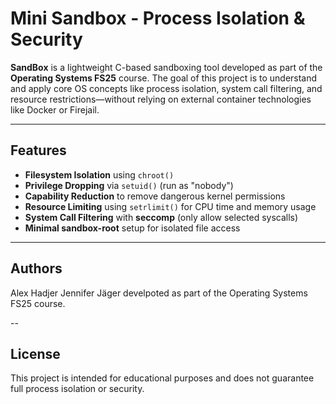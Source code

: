 # Mini Sandbox - Process Isolation & Security 

**SandBox** is a lightweight C-based sandboxing tool developed as part of the **Operating Systems FS25** course. The goal of this project is to understand and apply core OS concepts like process isolation, system call filtering, and resource restrictions—without relying on external container technologies like Docker or Firejail.

---

## Features

- **Filesystem Isolation** using `chroot()`
- **Privilege Dropping** via `setuid()` (run as "nobody")
- **Capability Reduction** to remove dangerous kernel permissions
- **Resource Limiting** using `setrlimit()` for CPU time and memory usage
- **System Call Filtering** with **seccomp** (only allow selected syscalls)
- **Minimal sandbox-root** setup for isolated file access

---

## Authors
Alex Hadjer 
Jennifer Jäger
develpoted as part of the Operating Systems FS25 course.


--
## License

This project is intended for educational purposes and does not guarantee full process isolation or security.
